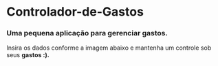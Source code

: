 # Controlador-de-Gastos
<h3>Uma pequena aplicação para gerenciar gastos.</h3>

Insira os dados conforme a imagem abaixo e mantenha um controle sob seus <strong>gastos :).
